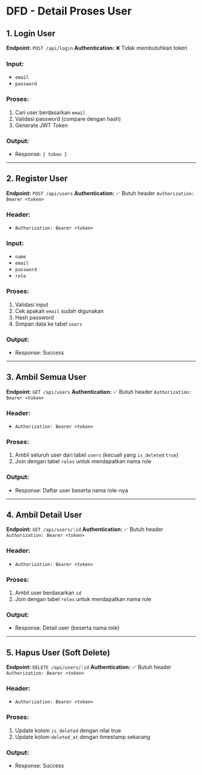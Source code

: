 # DFD - Detail Proses User

## 1. Login User  
**Endpoint:** `POST /api/login`
**Authentication:** ❌ Tidak membutuhkan token

### Input:
- `email`
- `password`

### Proses:
1. Cari user berdasarkan `email`
2. Validasi password (compare dengan hash)
3. Generate JWT Token

### Output:
- Response: `{ token }`

---

## 2. Register User  
**Endpoint:** `POST /api/users`
**Authentication:** ✅ Butuh header `Authorization: Bearer <token>`

### Header:
- `Authorization: Bearer <token>`

### Input:
- `name`
- `email`
- `password`
- `role`

### Proses:
1. Validasi input
2. Cek apakah `email` sudah digunakan
3. Hash password
4. Simpan data ke tabel `users`

### Output:
- Response: Success

---

## 3. Ambil Semua User  
**Endpoint:** `GET /api/users`
**Authentication:** ✅ Butuh header `Authorization: Bearer <token>`

### Header:
- `Authorization: Bearer <token>`

### Proses:
1. Ambil seluruh user dari tabel `users` (kecuali yang `is_deleted` `true`)
2. Join dengan tabel `roles` untuk mendapatkan nama role

### Output:
- Response: Daftar user beserta nama role-nya

---

## 4. Ambil Detail User  
**Endpoint:** `GET /api/users/:id`
**Authentication:** ✅ Butuh header `Authorization: Bearer <token>`

### Header:
- `Authorization: Bearer <token>`

### Proses:
1. Ambil user berdasarkan `id`
2. Join dengan tabel `roles` untuk mendapatkan nama role

### Output:
- Response: Detail user (beserta nama role)

---

## 5. Hapus User (Soft Delete)  
**Endpoint:** `DELETE /api/users/:id`
**Authentication:** ✅ Butuh header `Authorization: Bearer <token>`

### Header:
- `Authorization: Bearer <token>`

### Proses:
1. Update kolom `is_deleted` dengan nilai true
2. Update kolom `deleted_at` dengan timestamp sekarang

### Output:
- Response: Success
